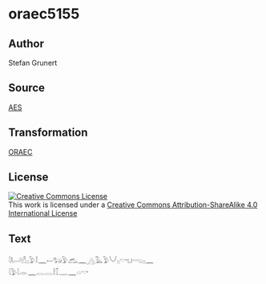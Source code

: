 # oraec5155

## Author

Stefan Grunert

## Source

[AES](https://github.com/simondschweitzer/aes)

## Transformation

[ORAEC](https://oraec.github.io/)

## License

<a rel="license" href="http://creativecommons.org/licenses/by-sa/4.0/"><img alt="Creative Commons License" style="border-width:0" src="https://i.creativecommons.org/l/by-sa/4.0/88x31.png" /></a><br />This work is licensed under a <a rel="license" href="http://creativecommons.org/licenses/by-sa/4.0/">Creative Commons Attribution-ShareAlike 4.0 International License</a>

## Text

𓇋𓂡𓀺𓊪𓅱𓎛𓈖𓍿𓃒𓅱𓃹𓈖𓂻𓅓𓅱𓄋𓊪𓎡𓂓𓂸𓊪𓈖<br>
𓇋𓅱𓇋𓁹𓈖𓂋𓂋𓎛𓎿𓊃𓈖𓏏𓎡<br>
